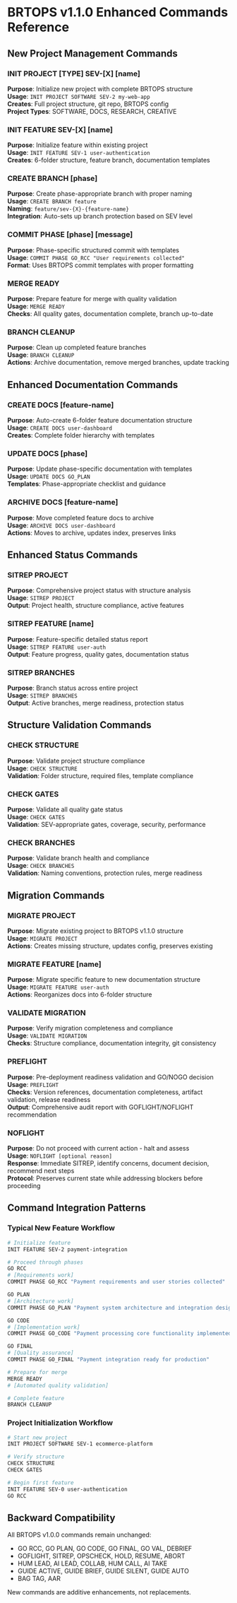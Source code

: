 # BRTOPS v1.1.0 Enhanced Commands Reference

## New Project Management Commands

### INIT PROJECT [TYPE] SEV-[X] [name]
**Purpose**: Initialize new project with complete BRTOPS structure  
**Usage**: `INIT PROJECT SOFTWARE SEV-2 my-web-app`  
**Creates**: Full project structure, git repo, BRTOPS config  
**Project Types**: SOFTWARE, DOCS, RESEARCH, CREATIVE  

### INIT FEATURE SEV-[X] [name]
**Purpose**: Initialize feature within existing project  
**Usage**: `INIT FEATURE SEV-1 user-authentication`  
**Creates**: 6-folder structure, feature branch, documentation templates  

### CREATE BRANCH [phase]
**Purpose**: Create phase-appropriate branch with proper naming  
**Usage**: `CREATE BRANCH feature`  
**Naming**: `feature/sev-{X}-{feature-name}`  
**Integration**: Auto-sets up branch protection based on SEV level  

### COMMIT PHASE [phase] [message]
**Purpose**: Phase-specific structured commit with templates  
**Usage**: `COMMIT PHASE GO_RCC "User requirements collected"`  
**Format**: Uses BRTOPS commit templates with proper formatting  

### MERGE READY
**Purpose**: Prepare feature for merge with quality validation  
**Usage**: `MERGE READY`  
**Checks**: All quality gates, documentation complete, branch up-to-date  

### BRANCH CLEANUP
**Purpose**: Clean up completed feature branches  
**Usage**: `BRANCH CLEANUP`  
**Actions**: Archive documentation, remove merged branches, update tracking  

## Enhanced Documentation Commands

### CREATE DOCS [feature-name]
**Purpose**: Auto-create 6-folder feature documentation structure  
**Usage**: `CREATE DOCS user-dashboard`  
**Creates**: Complete folder hierarchy with templates  

### UPDATE DOCS [phase]
**Purpose**: Update phase-specific documentation with templates  
**Usage**: `UPDATE DOCS GO_PLAN`  
**Templates**: Phase-appropriate checklist and guidance  

### ARCHIVE DOCS [feature-name]
**Purpose**: Move completed feature docs to archive  
**Usage**: `ARCHIVE DOCS user-dashboard`  
**Actions**: Moves to archive, updates index, preserves links  

## Enhanced Status Commands

### SITREP PROJECT
**Purpose**: Comprehensive project status with structure analysis  
**Usage**: `SITREP PROJECT`  
**Output**: Project health, structure compliance, active features  

### SITREP FEATURE [name]
**Purpose**: Feature-specific detailed status report  
**Usage**: `SITREP FEATURE user-auth`  
**Output**: Feature progress, quality gates, documentation status  

### SITREP BRANCHES
**Purpose**: Branch status across entire project  
**Usage**: `SITREP BRANCHES`  
**Output**: Active branches, merge readiness, protection status  

## Structure Validation Commands

### CHECK STRUCTURE
**Purpose**: Validate project structure compliance  
**Usage**: `CHECK STRUCTURE`  
**Validation**: Folder structure, required files, template compliance  

### CHECK GATES
**Purpose**: Validate all quality gate status  
**Usage**: `CHECK GATES`  
**Validation**: SEV-appropriate gates, coverage, security, performance  

### CHECK BRANCHES
**Purpose**: Validate branch health and compliance  
**Usage**: `CHECK BRANCHES`  
**Validation**: Naming conventions, protection rules, merge readiness  

## Migration Commands

### MIGRATE PROJECT
**Purpose**: Migrate existing project to BRTOPS v1.1.0 structure  
**Usage**: `MIGRATE PROJECT`  
**Actions**: Creates missing structure, updates config, preserves existing  

### MIGRATE FEATURE [name]
**Purpose**: Migrate specific feature to new documentation structure  
**Usage**: `MIGRATE FEATURE user-auth`  
**Actions**: Reorganizes docs into 6-folder structure  

### VALIDATE MIGRATION
**Purpose**: Verify migration completeness and compliance  
**Usage**: `VALIDATE MIGRATION`  
**Checks**: Structure compliance, documentation integrity, git consistency  

### PREFLIGHT
**Purpose**: Pre-deployment readiness validation and GO/NOGO decision  
**Usage**: `PREFLIGHT`  
**Checks**: Version references, documentation completeness, artifact validation, release readiness  
**Output**: Comprehensive audit report with GOFLIGHT/NOFLIGHT recommendation

### NOFLIGHT
**Purpose**: Do not proceed with current action - halt and assess  
**Usage**: `NOFLIGHT [optional reason]`  
**Response**: Immediate SITREP, identify concerns, document decision, recommend next steps  
**Protocol**: Preserves current state while addressing blockers before proceeding

## Command Integration Patterns

### Typical New Feature Workflow
```bash
# Initialize feature
INIT FEATURE SEV-2 payment-integration

# Proceed through phases
GO RCC
# [Requirements work]
COMMIT PHASE GO_RCC "Payment requirements and user stories collected"

GO PLAN  
# [Architecture work]
COMMIT PHASE GO_PLAN "Payment system architecture and integration design"

GO CODE
# [Implementation work]
COMMIT PHASE GO_CODE "Payment processing core functionality implemented"

GO FINAL
# [Quality assurance]
COMMIT PHASE GO_FINAL "Payment integration ready for production"

# Prepare for merge
MERGE READY
# [Automated quality validation]

# Complete feature
BRANCH CLEANUP
```

### Project Initialization Workflow
```bash
# Start new project
INIT PROJECT SOFTWARE SEV-1 ecommerce-platform

# Verify structure
CHECK STRUCTURE
CHECK GATES

# Begin first feature
INIT FEATURE SEV-0 user-authentication
GO RCC
```

## Backward Compatibility

All BRTOPS v1.0.0 commands remain unchanged:
- GO RCC, GO PLAN, GO CODE, GO FINAL, GO VAL, DEBRIEF
- GOFLIGHT, SITREP, OPSCHECK, HOLD, RESUME, ABORT
- HUM LEAD, AI LEAD, COLLAB, HUM CALL, AI TAKE
- GUIDE ACTIVE, GUIDE BRIEF, GUIDE SILENT, GUIDE AUTO
- BAG TAG, AAR

New commands are additive enhancements, not replacements.